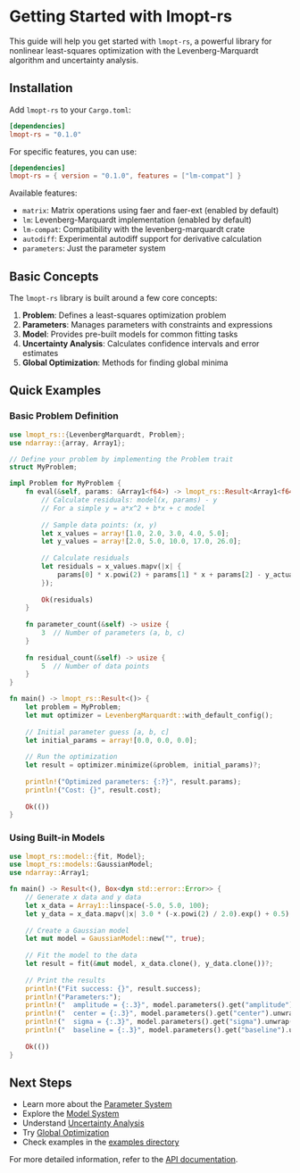 # Getting Started with lmopt-rs

This guide will help you get started with `lmopt-rs`, a powerful library for nonlinear least-squares optimization with the Levenberg-Marquardt algorithm and uncertainty analysis.

## Installation

Add `lmopt-rs` to your `Cargo.toml`:

```toml
[dependencies]
lmopt-rs = "0.1.0"
```

For specific features, you can use:

```toml
[dependencies]
lmopt-rs = { version = "0.1.0", features = ["lm-compat"] }
```

Available features:
- `matrix`: Matrix operations using faer and faer-ext (enabled by default)
- `lm`: Levenberg-Marquardt implementation (enabled by default)
- `lm-compat`: Compatibility with the levenberg-marquardt crate
- `autodiff`: Experimental autodiff support for derivative calculation
- `parameters`: Just the parameter system

## Basic Concepts

The `lmopt-rs` library is built around a few core concepts:

1. **Problem**: Defines a least-squares optimization problem
2. **Parameters**: Manages parameters with constraints and expressions
3. **Model**: Provides pre-built models for common fitting tasks
4. **Uncertainty Analysis**: Calculates confidence intervals and error estimates
5. **Global Optimization**: Methods for finding global minima

## Quick Examples

### Basic Problem Definition

```rust
use lmopt_rs::{LevenbergMarquardt, Problem};
use ndarray::{array, Array1};

// Define your problem by implementing the Problem trait
struct MyProblem;

impl Problem for MyProblem {
    fn eval(&self, params: &Array1<f64>) -> lmopt_rs::Result<Array1<f64>> {
        // Calculate residuals: model(x, params) - y
        // For a simple y = a*x^2 + b*x + c model
        
        // Sample data points: (x, y)
        let x_values = array![1.0, 2.0, 3.0, 4.0, 5.0];
        let y_values = array![2.0, 5.0, 10.0, 17.0, 26.0];
        
        // Calculate residuals
        let residuals = x_values.mapv(|x| {
            params[0] * x.powi(2) + params[1] * x + params[2] - y_actual(x)
        });
        
        Ok(residuals)
    }
    
    fn parameter_count(&self) -> usize {
        3  // Number of parameters (a, b, c)
    }
    
    fn residual_count(&self) -> usize {
        5  // Number of data points
    }
}

fn main() -> lmopt_rs::Result<()> {
    let problem = MyProblem;
    let mut optimizer = LevenbergMarquardt::with_default_config();
    
    // Initial parameter guess [a, b, c]
    let initial_params = array![0.0, 0.0, 0.0];
    
    // Run the optimization
    let result = optimizer.minimize(&problem, initial_params)?;
    
    println!("Optimized parameters: {:?}", result.params);
    println!("Cost: {}", result.cost);
    
    Ok(())
}
```

### Using Built-in Models

```rust
use lmopt_rs::model::{fit, Model};
use lmopt_rs::models::GaussianModel;
use ndarray::Array1;

fn main() -> Result<(), Box<dyn std::error::Error>> {
    // Generate x data and y data
    let x_data = Array1::linspace(-5.0, 5.0, 100);
    let y_data = x_data.mapv(|x| 3.0 * (-x.powi(2) / 2.0).exp() + 0.5);
    
    // Create a Gaussian model
    let mut model = GaussianModel::new("", true);
    
    // Fit the model to the data
    let result = fit(&mut model, x_data.clone(), y_data.clone())?;
    
    // Print the results
    println!("Fit success: {}", result.success);
    println!("Parameters:");
    println!("  amplitude = {:.3}", model.parameters().get("amplitude").unwrap().value());
    println!("  center = {:.3}", model.parameters().get("center").unwrap().value());
    println!("  sigma = {:.3}", model.parameters().get("sigma").unwrap().value());
    println!("  baseline = {:.3}", model.parameters().get("baseline").unwrap().value());
    
    Ok(())
}
```

## Next Steps

- Learn more about the [Parameter System](./concepts/parameters.md)
- Explore the [Model System](./concepts/models.md)
- Understand [Uncertainty Analysis](./concepts/uncertainty.md)
- Try [Global Optimization](./concepts/global_optimization.md)
- Check examples in the [examples directory](../examples/)

For more detailed information, refer to the [API documentation](https://docs.rs/lmopt-rs).